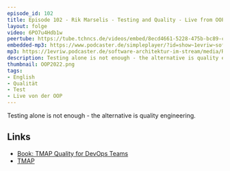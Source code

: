 ```yaml
---
episode_id: 102
title: Episode 102 - Rik Marselis - Testing and Quality - Live from OOP
layout: folge
video: 6PO7u4Hdb1w
peertube: https://tube.tchncs.de/videos/embed/8ecd4661-5228-475b-bc89-c73865941ab9
embedded-mp3: https://www.podcaster.de/simpleplayer/?id=show~1evriw~software-architektur-im-stream~pod-1a86ea304b6a6f97c86c2c78f4&v=1643721591
mp3: https://1evriw.podcaster.de/software-architektur-im-stream/media/Rik_Marselis_Testing_and_Quality.mp3
description: Testing alone is not enough - the alternative is quality engineering.
thumbnail: OOP2022.png
tags:
- English
- Qualität
- Test
- Live von der OOP
---
```


Testing alone is not enough - the alternative is quality engineering.

## Links

* [Book: TMAP Quality for DevOps Teams](https://www.sogeti.com/explore/books/tmap-quality-for-devops-teams/)
* [TMAP](https://www.tmap.net/)
